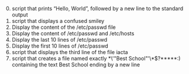 0. script that prints “Hello, World”, followed by a new line to the standard output
1. script that displays a confused smiley
2. Display the content of the /etc/passwd file
3. Display the content of /etc/passwd and /etc/hosts
4. Display the last 10 lines of /etc/passwd
5. Display the first 10 lines of /etc/passwd
6. script that displays the third line of the file iacta
7. script that creates a file named exactly \*\\'"Best School"\'\\*$\?\*\*\*\*\*:) containing the text Best School ending by a new line
